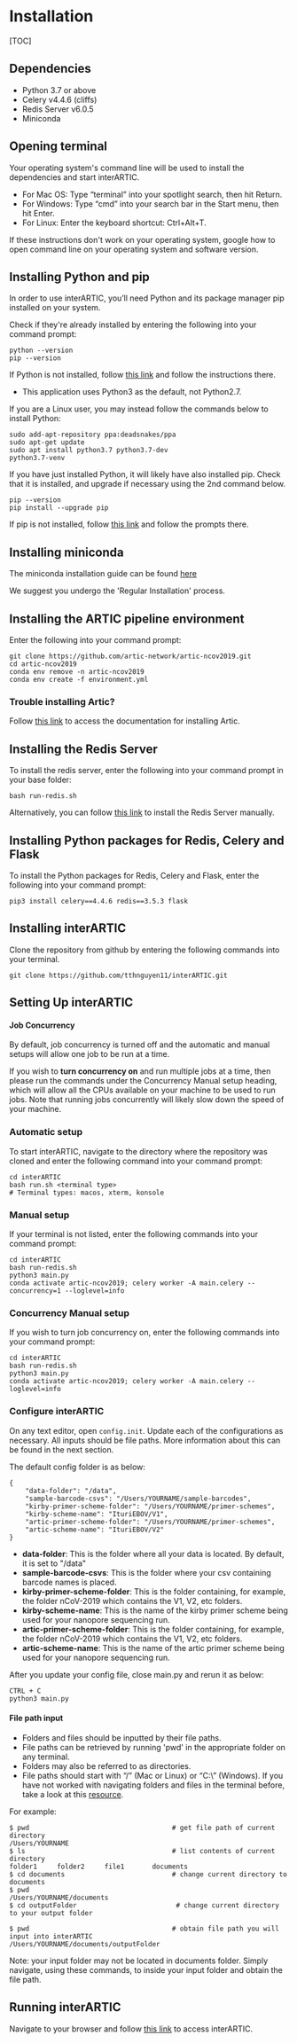 # Installation

[TOC]

## Dependencies

* Python 3.7 or above
* Celery v4.4.6 (cliffs)
* Redis Server v6.0.5
* Miniconda

## Opening terminal

Your operating system's command line will be used to install the dependencies and start interARTIC. 

* For Mac OS: Type “terminal” into your spotlight search, then hit Return.
* For Windows: Type “cmd” into your search bar in the Start menu, then hit Enter.
* For Linux: Enter the keyboard shortcut: Ctrl+Alt+T.

If these instructions don't work on your operating system, google how to open command line on your operating system and software version.

## Installing Python and pip

In order to use interARTIC, you’ll need Python and its package manager pip installed on your system.

Check if they're already installed by entering the following into your command prompt:

```
python --version
pip --version
```

If Python is not installed, follow [this link](https://www.python.org/downloads/) and follow the instructions there.

* This application uses Python3 as the default, not Python2.7.

If you are a Linux user, you may instead follow the commands below to install Python:
```
sudo add-apt-repository ppa:deadsnakes/ppa
sudo apt-get update
sudo apt install python3.7 python3.7-dev
python3.7-venv
```

If you have just installed Python, it will likely have also installed pip. Check that it is installed, and upgrade if necessary using the 2nd command below.

```
pip --version
pip install --upgrade pip
```

If pip is not installed, follow [this link](https://pip.pypa.io/en/stable/installing/) and follow the prompts there.

## Installing miniconda

The miniconda installation guide can be found [here](https://docs.conda.io/en/latest/miniconda.html)

We suggest you undergo the 'Regular Installation' process.

## Installing the ARTIC pipeline environment

Enter the following into your command prompt:

```
git clone https://github.com/artic-network/artic-ncov2019.git
cd artic-ncov2019
conda env remove -n artic-ncov2019
conda env create -f environment.yml
```

### Trouble installing Artic?

Follow [this link](https://artic.readthedocs.io/en/latest/installation/) to access the documentation for installing Artic.

## Installing the Redis Server

To install the redis server, enter the following into your command prompt in your base folder:

```
bash run-redis.sh
```

Alternatively, you can follow [this link](https://redis.io/topics/quickstart) to install the Redis Server manually.

## Installing Python packages for Redis, Celery and Flask

To install the Python packages for Redis, Celery and Flask, enter the following into your command prompt:

```
pip3 install celery==4.4.6 redis==3.5.3 flask 
```

## Installing interARTIC

Clone the repository from github by entering the following commands into your terminal.

```
git clone https://github.com/tthnguyen11/interARTIC.git
```

## Setting Up interARTIC

#### Job Concurrency

By default, job concurrency is turned off and the automatic and manual setups will allow one job to be run at a time. 

If you wish to **turn concurrency on** and run multiple jobs at a time, then please run the commands under the Concurrency Manual setup heading, which will allow all the CPUs available on your machine to be used to run jobs. Note that running jobs concurrently will likely slow down the speed of your machine.

### Automatic setup

To start interARTIC, navigate to the directory where the repository was cloned and enter the following command into your command prompt:

```
cd interARTIC
bash run.sh <terminal type>
# Terminal types: macos, xterm, konsole
```

### Manual setup

If your terminal is not listed, enter the following commands into your command prompt:

```
cd interARTIC
bash run-redis.sh
python3 main.py
conda activate artic-ncov2019; celery worker -A main.celery --concurrency=1 --loglevel=info
```

### Concurrency Manual setup

If you wish to turn job concurrency on, enter the following commands into your command prompt:

```
cd interARTIC
bash run-redis.sh
python3 main.py
conda activate artic-ncov2019; celery worker -A main.celery --loglevel=info
```

### Configure interARTIC

On any text editor, open ```config.init```. Update each of the configurations as necessary. All inputs should be file paths. More information about this can be found in the next section.

The default config folder is as below:

```
{
	"data-folder": "/data",
	"sample-barcode-csvs": "/Users/YOURNAME/sample-barcodes",
	"kirby-primer-scheme-folder": "/Users/YOURNAME/primer-schemes",
	"kirby-scheme-name": "IturiEBOV/V1",
	"artic-primer-scheme-folder": "/Users/YOURNAME/primer-schemes",
	"artic-scheme-name": "IturiEBOV/V2"
}
```

* **data-folder**: This is the folder where all your data is located. By default, it is set to "/data"
* **sample-barcode-csvs**: This is the folder where your csv containing barcode names is placed.
* **kirby-primer-scheme-folder**: This is the folder containing, for example, the folder nCoV-2019 which contains the V1, V2, etc folders.
* **kirby-scheme-name**: This is the name of the kirby primer scheme being used for your nanopore sequencing run.
* **artic-primer-scheme-folder**: This is the folder containing, for example, the folder nCoV-2019 which contains the V1, V2, etc folders.
* **artic-scheme-name**: This is the name of the artic primer scheme being used for your nanopore sequencing run.

After you update your config file, close main.py and rerun it as below:

```
CTRL + C
python3 main.py
```

####  File path input

* Folders and files should be inputted by their file paths.
* File paths can be retrieved by running 'pwd' in the appropriate folder on any terminal.
* Folders may also be referred to as directories.
* File paths should start with “/” (Mac or Linux) or “C:\” (Windows). If you have not worked with navigating folders and files in the terminal before, take a look at this [resource](https://www.earthdatascience.org/courses/intro-to-earth-data-science/python-code-fundamentals/work-with-files-directories-paths-in-python/).

For example:

```
$ pwd                                    # get file path of current directory
/Users/YOURNAME
$ ls                                     # list contents of current directory
folder1     folder2     file1       documents
$ cd documents                           # change current directory to documents
$ pwd
/Users/YOURNAME/documents
$ cd outputFolder                         # change current directory to your output folder

$ pwd                                    # obtain file path you will input into interARTIC
/Users/YOURNAME/documents/outputFolder
```
Note: your input folder may not be located in documents folder. Simply navigate, using these commands, to inside your input folder and obtain the file path. 

## Running interARTIC

Navigate to your browser and follow [this link](http://127.0.0.1:5000) to access interARTIC.
